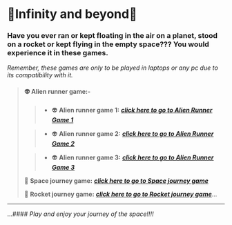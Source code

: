 # 🌌Infinity and beyond🌌

### Have you ever ran or kept floating in the air on a planet, stood on a rocket or kept flying in the empty space??? You would experience it in these games.

*Remember, these games are only to be played in laptops or any pc due to its compatibility with it.*

> #### 👽 **Alien runner game:-**
>> - 👽 **Alien runner game 1:**  ***[click here to go to Alien Runner Game 1](https://navaneet239.github.io/NPJ_alienRunnerGame/)***
>
>> - 👽 **Alien runner game 2:**  ***[click here to go to Alien Runner Game 2](https://navaneet239.github.io/alienRunnerGame2/)***
>
>> - 👽 **Alien runner game 3:**  ***[click here to go to Alien Runner Game 3](https://navaneet239.github.io/alienRunnerGame3/)***
>
> 🌌 **Space journey game:**  ***[click here to go to Space journey game](https://navaneet239.github.io/spaceJourney/)***
>
> 🚀 **Rocket journey game:** ***[click here to go to Rocket journey game](https://navaneet239.github.io/NPJ_Rocket_Journey/)***...

***

...#### *Play and enjoy your journey of the space!!!!*
